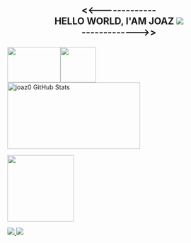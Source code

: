 ##                   <p  align="center"> <span><<</span>-------------<br> HELLO WORLD, I'AM JOAZ  ![](https://komarev.com/ghpvc/?username=joaz0-github-joaz0&color=red) <br>-------------<span>>></span><br> </p>

<img src="https://i.pinimg.com/originals/c8/88/ec/c888ec0f20ad324bf182d51dbe767611.gif" alt="">

<div style="display: flex;">
<img src="https://cdn.jsdelivr.net/gh/devicons/devicon@latest/icons/python/python-original-wordmark.svg" height="80px" width="120px" alt="">
<img src="https://cdn.jsdelivr.net/gh/devicons/devicon@latest/icons/mysql/mysql-original-wordmark.svg" height="80px" width="120px" alt="">
<div style="width: 200px;">
</div>
</a>
</div>
<a href="app.lofi.co">
<a href="app.lofi.co">    
<img height="150rem" width="300rem"  alt="joaz0 GitHub Stats" src="https://awesome-github-stats.azurewebsites.net/user-stats/joaz0?cardType=github&theme=github-dark" />  </a>

<a
  href="https://github.com/joaz0">
  <img loading="lazy" height="150em" src="https://github-readme-stats.vercel.app/api/top-langs/?username=joaz0&layout=compact&langs_count=7&theme=github-dark" />

<a href="joazrodrigues21@gmail.com">
<img src="https://img.shields.io/badge/Gmail-D14836?style=for-the-badge&logo=gmail&logoColor=white"/>  
</a>
<a href="https://www.linkedin.com/in/joaz-rodrigues516b492b0">
<img src="https://img.shields.io/badge/LinkedIn-0077B5?style=for-the-badge&logo=linkedin&logoColor=white"/>
</a>


